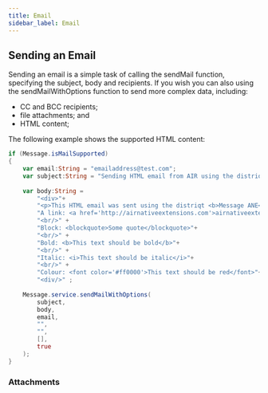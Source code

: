 ```yaml
---
title: Email
sidebar_label: Email
---
```


## Sending an Email

Sending an email is a simple task of calling the sendMail function, specifying the subject, body and recipients. If you wish you can also using the sendMailWithOptions function to send more complex data, including:

- CC and BCC recipients;
- file attachments; and
- HTML content;

The following example shows the supported HTML content:

```actionscript
if (Message.isMailSupported)
{
	var email:String = "emailaddress@test.com";
	var subject:String = "Sending HTML email from AIR using the distriqt Message ANE";
	
	var body:String = 
		"<div>"+
		"<p>This HTML email was sent using the distriqt <b>Message ANE</b></p>"+
		"A link: <a href='http://airnativeextensions.com'>airnativeextensions.com</a>"+
		"<br/>" +
		"Block: <blockquote>Some quote</blockquote>"+
		"<br/>" +
		"Bold: <b>This text should be bold</b>"+
		"<br/>" +
		"Italic: <i>This text should be italic</i>"+
		"<br/>" +
		"Colour: <font color='#ff0000'>This text should be red</font>"+
		"<div/>" ;
		
	Message.service.sendMailWithOptions( 
		subject, 
		body, 
		email, 
		"",
		"",
		[],
		true
	);
}
```



### Attachments




